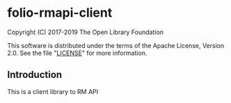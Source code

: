 # folio-rmapi-client

Copyright (C) 2017-2019 The Open Library Foundation

This software is distributed under the terms of the Apache License, Version 2.0.
See the file "[LICENSE](LICENSE)" for more information.

## Introduction

This is a client library to RM API